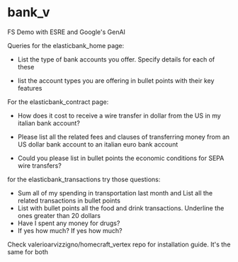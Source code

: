# bank_v
FS Demo with ESRE and Google's GenAI

Queries for the elasticbank_home page:

- List the type of bank accounts you offer. Specify details for each of these

- list the account types you are offering in bullet points with their key features

For the elasticbank_contract page:

- How does it cost to receive a wire transfer in dollar from the US in my italian bank account?

- Please list all the related fees and clauses of transferring money from an US dollar bank account to an italian euro bank account

- Could you please list in bullet points the economic conditions for SEPA wire transfers?

for the elasticbank_transactions try those questions:

- Sum all of my spending in transportation last month and List all the related transactions in bullet points
- List with bullet points all the food and drink transactions. Underline the ones greater than 20 dollars
- Have I spent any money for drugs?
- If yes how much? If yes how much?

Check valerioarvizzigno/homecraft_vertex repo for installation guide. It's the same for both